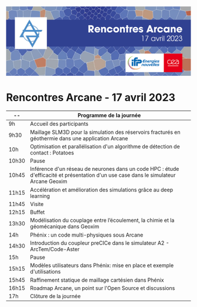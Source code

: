 ![](visuel/BandeauARCANE_2023_V1.png)

# Rencontres Arcane - 17 avril 2023

 -- |  Programme de la journée
 -- | --
 9h | Accueil des participants
 9h30 |  Maillage SLM3D pour la simulation des réservoirs fracturés en géothermie dans une application Arcane
 10h | Optimisation et parallélisation d'un algorithme de détection de contact : Potatoes
10h30 | Pause
10h45 | Inférence d'un réseau de neurones dans un code HPC : étude d'efficacité et présentation d'un use case dans le simulateur Arcane Geoxim
11h15 | Accélération et amélioration des simulations grâce au deep learning
11h45 | Visite
12h15 | Buffet
13h30 | Modélisation du couplage entre l’écoulement, la chimie et la géomécanique dans Geoxim
14h | Phénix : un code multi-physiques sous Arcane
14h30 | Introduction du coupleur preCICe dans le simulateur A2 - ArcTem/Code-Aster
15h | Pause
15h15 | Modèles utilisateurs dans Phénix: mise en place et exemple d'utilisations
15h45 | Raffinement statique de maillage cartésien dans Phénix
16h15 | Roadmap Arcane, un point sur l'Open Source et discussions
17h | Clôture de la journée
